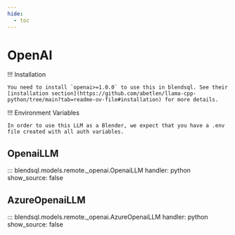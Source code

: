 ```yaml
---
hide:
  - toc
---
```

# OpenAI
!!! Installation

    You need to install `openai>=1.0.0` to use this in blendsql. See their [installation section](https://github.com/abetlen/llama-cpp-python/tree/main?tab=readme-ov-file#installation) for more details. 

!!! Environment Variables

    In order to use this LLM as a Blender, we expect that you have a .env file created with all auth variables. 

## OpenaiLLM

::: blendsql.models.remote._openai.OpenaiLLM
    handler: python
    show_source: false

## AzureOpenaiLLM

::: blendsql.models.remote._openai.AzureOpenaiLLM
    handler: python
    show_source: false